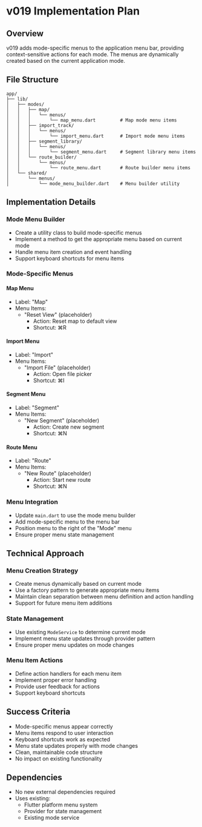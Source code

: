 # v019 Implementation Plan

## Overview
v019 adds mode-specific menus to the application menu bar, providing context-sensitive actions for each mode. The menus are dynamically created based on the current application mode.

## File Structure
```
app/
├── lib/
│   ├── modes/
│   │   ├── map/
│   │   │   └── menus/
│   │   │       └── map_menu.dart         # Map mode menu items
│   │   ├── import_track/
│   │   │   └── menus/
│   │   │       └── import_menu.dart      # Import mode menu items
│   │   ├── segment_library/
│   │   │   └── menus/
│   │   │       └── segment_menu.dart     # Segment library menu items
│   │   └── route_builder/
│   │       └── menus/
│   │           └── route_menu.dart       # Route builder menu items
│   └── shared/
│       └── menus/
│           └── mode_menu_builder.dart    # Menu builder utility
```

## Implementation Details

### Mode Menu Builder
- Create a utility class to build mode-specific menus
- Implement a method to get the appropriate menu based on current mode
- Handle menu item creation and event handling
- Support keyboard shortcuts for menu items

### Mode-Specific Menus

#### Map Menu
- Label: "Map"
- Menu Items:
  - "Reset View" (placeholder)
    - Action: Reset map to default view
    - Shortcut: ⌘R

#### Import Menu
- Label: "Import"
- Menu Items:
  - "Import File" (placeholder)
    - Action: Open file picker
    - Shortcut: ⌘I

#### Segment Menu
- Label: "Segment"
- Menu Items:
  - "New Segment" (placeholder)
    - Action: Create new segment
    - Shortcut: ⌘N

#### Route Menu
- Label: "Route"
- Menu Items:
  - "New Route" (placeholder)
    - Action: Start new route
    - Shortcut: ⌘N

### Menu Integration
- Update `main.dart` to use the mode menu builder
- Add mode-specific menu to the menu bar
- Position menu to the right of the "Mode" menu
- Ensure proper menu state management

## Technical Approach

### Menu Creation Strategy
- Create menus dynamically based on current mode
- Use a factory pattern to generate appropriate menu items
- Maintain clean separation between menu definition and action handling
- Support for future menu item additions

### State Management
- Use existing `ModeService` to determine current mode
- Implement menu state updates through provider pattern
- Ensure proper menu updates on mode changes

### Menu Item Actions
- Define action handlers for each menu item
- Implement proper error handling
- Provide user feedback for actions
- Support keyboard shortcuts

## Success Criteria
- Mode-specific menus appear correctly
- Menu items respond to user interaction
- Keyboard shortcuts work as expected
- Menu state updates properly with mode changes
- Clean, maintainable code structure
- No impact on existing functionality

## Dependencies
- No new external dependencies required
- Uses existing:
  - Flutter platform menu system
  - Provider for state management
  - Existing mode service 